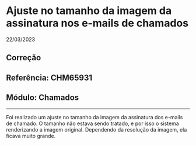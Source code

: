 # Ajuste no tamanho da imagem da assinatura nos e-mails de chamados
22/03/2023
## Correção
## Referência: CHM65931
## Módulo: Chamados
***

Foi realizado um ajuste no tamanho da imagem da assinatura dos e-mails de chamado. O tamanho não estava sendo tratado, e por isso o sistema renderizando a imagem original. Dependendo da resolução da imagem, ela ficava muito grande.